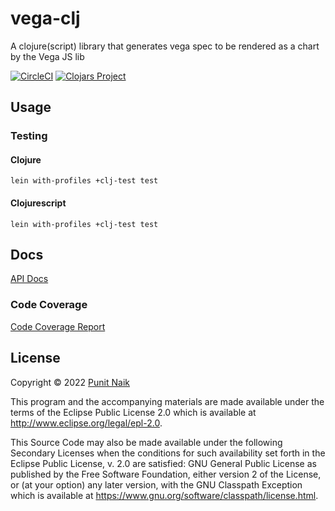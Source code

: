 # vega-clj

A clojure(script) library that generates vega spec to be rendered as a chart by the Vega JS lib

[![CircleCI](https://circleci.com/gh/punit-naik/vega-clj/tree/master.svg?style=svg)](https://circleci.com/gh/punit-naik/vega-clj/tree/master)
[![Clojars Project](https://img.shields.io/clojars/v/org.clojars.punit-naik/vega-clj.svg)](https://clojars.org/org.clojars.punit-naik/vega-clj)

## Usage

### Testing

#### Clojure

```
lein with-profiles +clj-test test
```

#### Clojurescript

```
lein with-profiles +clj-test test
```

## Docs

[API Docs](https://punit-naik.github.io/vega-clj)

### Code Coverage

[Code Coverage Report](https://punit-naik.github.io/vega-clj/coverage)

## License

Copyright © 2022 [Punit Naik](https://github.com/punit-naik)

This program and the accompanying materials are made available under the
terms of the Eclipse Public License 2.0 which is available at
http://www.eclipse.org/legal/epl-2.0.

This Source Code may also be made available under the following Secondary
Licenses when the conditions for such availability set forth in the Eclipse
Public License, v. 2.0 are satisfied: GNU General Public License as published by
the Free Software Foundation, either version 2 of the License, or (at your
option) any later version, with the GNU Classpath Exception which is available
at https://www.gnu.org/software/classpath/license.html.
